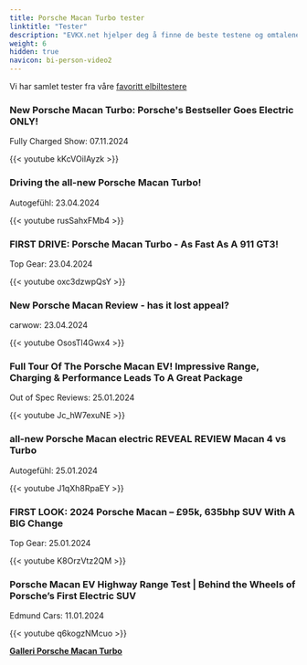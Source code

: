 ```yaml
---
title: Porsche Macan Turbo tester
linktitle: "Tester"
description: "EVKX.net hjelper deg å finne de beste testene og omtalene av denne modellen."
weight: 6
hidden: true
navicon: bi-person-video2
---
```

Vi har samlet tester fra våre [favoritt elbiltestere](../../../../../guides/evreviewers/)

<div class="container text-center shadow p-2 pe-4 mb-5 bg-body-tertiary rounded border">
<h3>New Porsche Macan Turbo: Porsche&#39;s Bestseller Goes Electric ONLY!</h3>
<p>Fully Charged Show: 07.11.2024</p>

{{< youtube kKcVOiIAyzk >}}

</div>
<div class="container text-center shadow p-2 pe-4 mb-5 bg-body-tertiary rounded border">
<h3>Driving the all-new Porsche Macan Turbo!</h3>
<p>Autogefühl: 23.04.2024</p>

{{< youtube rusSahxFMb4 >}}

</div>
<div class="container text-center shadow p-2 pe-4 mb-5 bg-body-tertiary rounded border">
<h3>FIRST DRIVE: Porsche Macan Turbo - As Fast As A 911 GT3!</h3>
<p>Top Gear: 23.04.2024</p>

{{< youtube oxc3dzwpQsY >}}

</div>
<div class="container text-center shadow p-2 pe-4 mb-5 bg-body-tertiary rounded border">
<h3>New Porsche Macan Review - has it lost appeal?</h3>
<p>carwow: 23.04.2024</p>

{{< youtube OsosTl4Gwx4 >}}

</div>
<div class="container text-center shadow p-2 pe-4 mb-5 bg-body-tertiary rounded border">
<h3>Full Tour Of The Porsche Macan EV! Impressive Range, Charging & Performance Leads To A Great Package</h3>
<p>Out of Spec Reviews: 25.01.2024</p>

{{< youtube Jc_hW7exuNE >}}

</div>
<div class="container text-center shadow p-2 pe-4 mb-5 bg-body-tertiary rounded border">
<h3>all-new Porsche Macan electric REVEAL REVIEW Macan 4 vs Turbo</h3>
<p>Autogefühl: 25.01.2024</p>

{{< youtube J1qXh8RpaEY >}}

</div>
<div class="container text-center shadow p-2 pe-4 mb-5 bg-body-tertiary rounded border">
<h3>FIRST LOOK: 2024 Porsche Macan – £95k, 635bhp SUV With A BIG Change</h3>
<p>Top Gear: 25.01.2024</p>

{{< youtube K8OrzVtz2QM >}}

</div>
<div class="container text-center shadow p-2 pe-4 mb-5 bg-body-tertiary rounded border">
<h3>Porsche Macan EV Highway Range Test | Behind the Wheels of Porsche’s First Electric SUV</h3>
<p>Edmund Cars: 11.01.2024</p>

{{< youtube q6kogzNMcuo >}}

</div>
<div class="mt-3 mb-3">
<a href="../gallery/" class="text-decoration-none text-black">
<strong><i class="bi-arrow-left"></i>Galleri  </strong>
</a>
<a href="../" class="text-decoration-none text-black float-end">
<strong>Porsche Macan Turbo <i class="bi-arrow-right"></i></strong>
</a>
</div>
